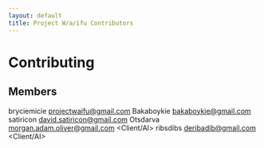 ```yaml
---
layout: default
title: Project W/a/ifu Contributors
---
```


# Contributing

## Members

bryciemicie <projectwaifu@gmail.com> <Project Manager>
Bakaboykie <bakaboykie@gmail.com> <Database Designer>
satiricon <david.satiricon@gmail.com> <Web Developer>
Otsdarva <morgan.adam.oliver@gmail.com> <Client/AI>
ribsdibs <deribadib@gmail.com> <Client/AI>
